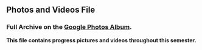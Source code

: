 ## Photos and Videos File
### Full Archive on the [Google Photos Album](https://photos.app.goo.gl/ZfBYK8EUVNoW4LV16).

**This file contains progress pictures and videos throughout this semester.**



